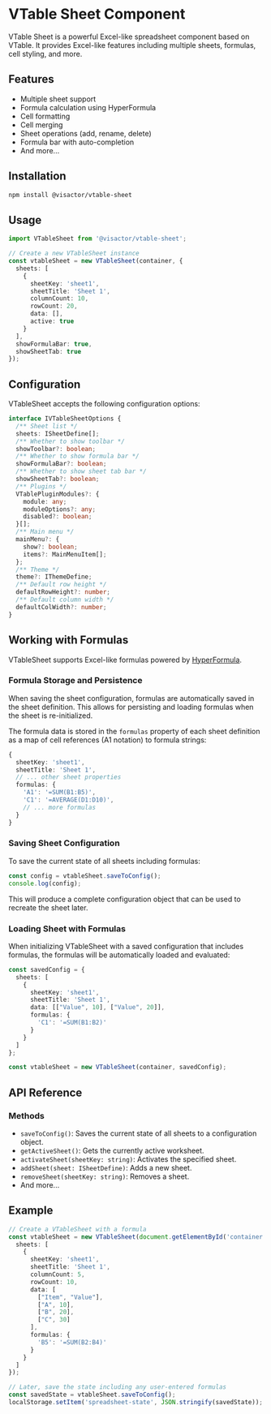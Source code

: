 # VTable Sheet Component

VTable Sheet is a powerful Excel-like spreadsheet component based on VTable. It provides Excel-like features including multiple sheets, formulas, cell styling, and more.

## Features

- Multiple sheet support
- Formula calculation using HyperFormula
- Cell formatting
- Cell merging
- Sheet operations (add, rename, delete)
- Formula bar with auto-completion
- And more...

## Installation

```bash
npm install @visactor/vtable-sheet
```

## Usage

```typescript
import VTableSheet from '@visactor/vtable-sheet';

// Create a new VTableSheet instance
const vtableSheet = new VTableSheet(container, {
  sheets: [
    {
      sheetKey: 'sheet1',
      sheetTitle: 'Sheet 1',
      columnCount: 10,
      rowCount: 20,
      data: [],
      active: true
    }
  ],
  showFormulaBar: true,
  showSheetTab: true
});
```

## Configuration

VTableSheet accepts the following configuration options:

```typescript
interface IVTableSheetOptions {
  /** Sheet list */
  sheets: ISheetDefine[];
  /** Whether to show toolbar */
  showToolbar?: boolean;
  /** Whether to show formula bar */
  showFormulaBar?: boolean;
  /** Whether to show sheet tab bar */
  showSheetTab?: boolean;
  /** Plugins */
  VTablePluginModules?: {
    module: any;
    moduleOptions?: any;
    disabled?: boolean;
  }[];
  /** Main menu */
  mainMenu?: {
    show?: boolean;
    items?: MainMenuItem[];
  };
  /** Theme */
  theme?: IThemeDefine;
  /** Default row height */
  defaultRowHeight?: number;
  /** Default column width */
  defaultColWidth?: number;
}
```

## Working with Formulas

VTableSheet supports Excel-like formulas powered by [HyperFormula](https://github.com/handsontable/hyperformula).

### Formula Storage and Persistence

When saving the sheet configuration, formulas are automatically saved in the sheet definition. 
This allows for persisting and loading formulas when the sheet is re-initialized.

The formula data is stored in the `formulas` property of each sheet definition as a map 
of cell references (A1 notation) to formula strings:

```typescript
{
  sheetKey: 'sheet1',
  sheetTitle: 'Sheet 1',
  // ... other sheet properties
  formulas: {
    'A1': '=SUM(B1:B5)',
    'C1': '=AVERAGE(D1:D10)',
    // ... more formulas
  }
}
```

### Saving Sheet Configuration

To save the current state of all sheets including formulas:

```typescript
const config = vtableSheet.saveToConfig();
console.log(config);
```

This will produce a complete configuration object that can be used to recreate the sheet later.

### Loading Sheet with Formulas

When initializing VTableSheet with a saved configuration that includes formulas, the formulas
will be automatically loaded and evaluated:

```typescript
const savedConfig = {
  sheets: [
    {
      sheetKey: 'sheet1',
      sheetTitle: 'Sheet 1',
      data: [["Value", 10], ["Value", 20]],
      formulas: {
        'C1': '=SUM(B1:B2)'
      }
    }
  ]
};

const vtableSheet = new VTableSheet(container, savedConfig);
```

## API Reference

### Methods

- `saveToConfig()`: Saves the current state of all sheets to a configuration object.
- `getActiveSheet()`: Gets the currently active worksheet.
- `activateSheet(sheetKey: string)`: Activates the specified sheet.
- `addSheet(sheet: ISheetDefine)`: Adds a new sheet.
- `removeSheet(sheetKey: string)`: Removes a sheet.
- And more...

## Example

```typescript
// Create a VTableSheet with a formula
const vtableSheet = new VTableSheet(document.getElementById('container'), {
  sheets: [
    {
      sheetKey: 'sheet1',
      sheetTitle: 'Sheet 1',
      columnCount: 5,
      rowCount: 10,
      data: [
        ["Item", "Value"], 
        ["A", 10],
        ["B", 20],
        ["C", 30]
      ],
      formulas: {
        'B5': '=SUM(B2:B4)'
      }
    }
  ]
});

// Later, save the state including any user-entered formulas
const savedState = vtableSheet.saveToConfig();
localStorage.setItem('spreadsheet-state', JSON.stringify(savedState));
```
